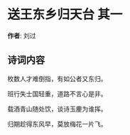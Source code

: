 # 送王东乡归天台  其一

**作者**: 刘过

## 诗词内容

枚数人才难倒指，有如公者又东归。

班行失士国轻重，道路不言心是非。

载酒青山随处饮，谈诗玉麈为谁挥。

归期趁得东风早，莫放梅花一片飞。

